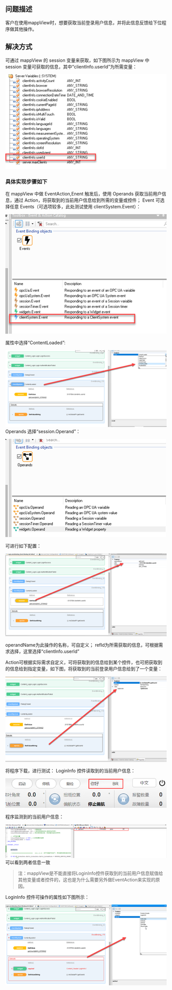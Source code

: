## 问题描述
客户在使用mappView时，想要获取当前登录用户信息，并将此信息反馈给下位程序做其他操作。

## 解决方式
可通过 mappView 的 session 变量来获取，如下图所示为 mappView 中 session 变量可获取的信息，其中“clientInfo.userId”为所需变量：

![](FILES/038mappView中获取当前用户信息/image-20230711150644679.png)

### 具体实现步骤如下
在 mappView 中做 EventAction,Enent 触发后，使用 Operands 获取当前用户信息，通过 Action，将获取到的当前用户信息给到所需的变量或控件；
Event 可选择任意 Events（可选项较多，此处测试使用 clientSystem.Event）：

![](FILES/038mappView中获取当前用户信息/image-20230711150710019.png)

属性中选择“ContentLoaded”:

![](FILES/038mappView中获取当前用户信息/image-20230711150811309.png)
Operands 选择“session.Operand”：

 ![](FILES/038mappView中获取当前用户信息/image-20230711150844015.png)

可进行如下配置：

![](FILES/038mappView中获取当前用户信息/image-20230711150907011.png)

operandName为此操作的名称，可自定义；
refId为所需获取的信息，可根据需求选择，这里选择“clientInfo.userId”

Action可根据实际需求自定义，可将获取到的信息给到某个控件，也可把获取到的信息给到指定变量，如下图，将获取到的当前登录用户信息给到了一个变量：

![](FILES/038mappView中获取当前用户信息/image-20230711150930500.png)

将程序下载，进行测试：
LoginInfo 控件读取到的当前用户信息：

![](FILES/038mappView中获取当前用户信息/image-20230711150954568.png)

程序监测到的当前用户信息：

![](FILES/038mappView中获取当前用户信息/image-20230711151031634.png)
可以看到两者信息一致


> 注：mappView是不能直接将LoginInfo控件获取到的当前用户信息赋值给其他变量或者控件的，这也是为什么需要另外做EventAction来实现的原因。

LoginInfo 控件可操作的属性如下图所示：

![](FILES/038mappView中获取当前用户信息/image-20230711151205572.png)